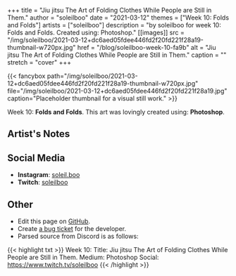+++
title =       "Jiu jitsu The Art of Folding Clothes While People are Still in Them."
author =      "soleilboo"
date =        "2021-03-12"
themes =      ["Week 10: Folds and Folds"]
artists =     ["soleilboo"]
description = "by soleilboo for week 10: Folds and Folds. Created using: Photoshop."
[[images]]
      src = "/img/soleilboo/2021-03-12+dc6aed05fdee446fd2f20fd221f28a19-thumbnail-w720px.jpg"
      href = "/blog/soleilboo-week-10-fa9b"
      alt = "Jiu jitsu The Art of Folding Clothes While People are Still in Them."
      caption = ""
      stretch = "cover"
+++

{{< fancybox path="/img/soleilboo/2021-03-12+dc6aed05fdee446fd2f20fd221f28a19-thumbnail-w720px.jpg" file="/img/soleilboo/2021-03-12+dc6aed05fdee446fd2f20fd221f28a19.jpg" caption="Placeholder thumbnail for a visual still work." >}}


Week 10: **Folds and Folds**. This art was lovingly created using: **Photoshop**.

## Artist's Notes



## Social Media

- **Instagram**: <a href='https://instagram.com/soleil.boo' target='_blank'>soleil.boo</a>
- **Twitch**: <a href='https://twitch.tv/soleilboo' target='_blank'>soleilboo</a>

## Other

- Edit this page on [GitHub](https://github.com/teaminkling/web-refresh/edit/main/content/blog/soleilboo-week-10-fa9b.md).
- Create [a bug ticket](https://github.com/teaminkling/web-refresh/issues/new?assignees=&labels=bug&template=problem-report.md&title=) for the developer.
- Parsed source from Discord is as follows:

{{< highlight txt >}}
Week 10:
Title: Jiu jitsu The Art of Folding Clothes While People are Still in Them.
Medium: Photoshop
Social: https://www.twitch.tv/soleilboo
{{< /highlight >}}
